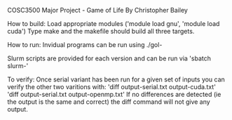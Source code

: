 COSC3500 Major Project - Game of Life
By Christopher Bailey

How to build:
Load appropriate modules ('module load gnu', 'module load cuda')
Type make and the makefile should build all three targets.

How to run:
Invidual programs can be run using ./gol-<variant> <height> <width> <turns>

Slurm scripts are provided for each version and can be run via 'sbatch slurm-<variant>'

To verify:
Once serial variant has been run for a given set of inputs you can verify the other
two varitions with:
'diff output-serial.txt output-cuda.txt'
'diff output-serial.txt output-openmp.txt'
If no differences are detected (ie the output is the same and correct)
 the diff command will not give any output.